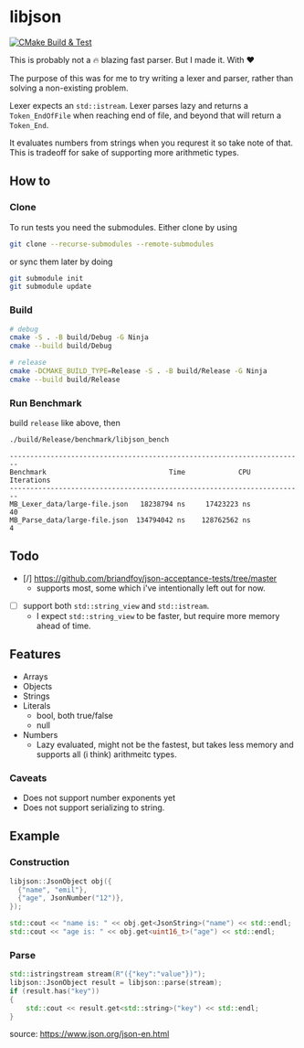 # libjson

[![CMake Build & Test](https://github.com/emilekberg/libjson/actions/workflows/cmake-build.yml/badge.svg)](https://github.com/emilekberg/libjson/actions/workflows/cmake-build.yml)

This is probably not a :fire: blazing fast parser. But I made it. With :hearts:

The purpose of this was for me to try writing a lexer and parser, rather than solving a non-existing problem.

Lexer expects an `std::istream`. Lexer parses lazy and returns a `Token_EndOfFile` when reaching end of file, and beyond that will return a `Token_End`.

It evaluates numbers from strings when you requrest it so take note of that. This is tradeoff for sake of supporting more arithmetic types.

## How to 

### Clone

To run tests you need the submodules. Either clone by using 
```bash
git clone --recurse-submodules --remote-submodules
```

or sync them later by doing

```bash
git submodule init
git submodule update
```

### Build

```bash
# debug
cmake -S . -B build/Debug -G Ninja
cmake --build build/Debug

# release
cmake -DCMAKE_BUILD_TYPE=Release -S . -B build/Release -G Ninja
cmake --build build/Release
```

### Run Benchmark

build `release` like above, then
```bash
./build/Release/benchmark/libjson_bench
```

```
------------------------------------------------------------------------
Benchmark                              Time             CPU   Iterations
------------------------------------------------------------------------
MB_Lexer_data/large-file.json   18238794 ns     17423223 ns           40
MB_Parse_data/large-file.json  134794042 ns    128762562 ns            4
```

## Todo

- [/] https://github.com/briandfoy/json-acceptance-tests/tree/master
  - supports most, some which i've intentionally left out for now.
- [ ] support both `std::string_view` and `std::istream`.
  - I expect `std::string_view` to be faster, but require more memory ahead of time.

## Features

- Arrays
- Objects
- Strings
- Literals
  - bool, both true/false
  - null
- Numbers
  - Lazy evaluated, might not be the fastest, but takes less memory and supports all (i think) arithmeitc types. 

### Caveats

- Does not support number exponents yet
- Does not support serializing to string.

## Example

### Construction
```cpp
libjson::JsonObject obj({
  {"name", "emil"},
  {"age", JsonNumber("12")},
});

std::cout << "name is: " << obj.get<JsonString>("name") << std::endl;
std::cout << "age is: " << obj.get<uint16_t>("age") << std::endl;
```


### Parse
```cpp
std::istringstream stream(R"({"key":"value"})");
libjson::JsonObject result = libjson::parse(stream);
if (result.has("key"))
{
    std::cout << result.get<std::string>("key") << std::endl;
}
```

source: https://www.json.org/json-en.html

